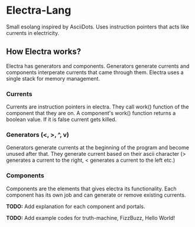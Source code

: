 # Electra-Lang
Small esolang inspired by AsciiDots. Uses instruction pointers that acts like currents in electricity.

## How Electra works?

Electra has generators and components. Generators generate currents and components interperate currents that came through them. Electra uses a single stack for memory management.

### **Currents**
Currents are instruction pointers in electra. They call work() function of the component that they are on. A component's work() function returns a boolean value. If it is false current gets killed.

### **Generators (<, >, ^, v)**
Generators generate currents at the beginning of the program and become unused after that. They generate current based on their ascii character (> generates a current to the right, < generates a current to the left etc.)

### **Components**
Components are the elements that gives electra its functionality. Each component has its own job and can generate or remove existing currents.

**TODO:** Add explanation for each component and portals.

**TODO:** Add example codes for truth-machine, FizzBuzz, Hello World!
